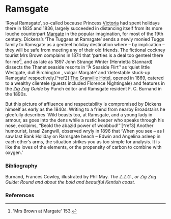 # Ramsgate

‘Royal Ramsgate’, so-called because Princess [Victoria](/19c-victoria) had spent holidays there in 1835 and 1836, largely succeeded in distancing itself from its more louche counterpart [Margate](/19c-margate) in the popular imagination, for most of the 19th century. Dickens’s ‘The Tuggses at Ramsgate’ sends a newly monied Tuggs family to Ramsgate as a genteel holiday destination where – by implication – they will be safe from meeting any of their old friends. The fictional cockney tourist Mrs Brown complains in 1874 that ‘parties is a deal too genteel there for me’[^ref1], and as late as 1897 John Strange Winter (Henrietta Stannard) dissects the Thanet seaside resorts in ‘‘A Seaside Flirt’‘ as ‘quiet little Westgate, dull Birchington , vulgar Margate’ and ‘detestable stuck-up Ramsgate’ respectively.[^ref2] [The Granville Hotel](http://glorious-and-unknown.co.uk/ramsgate-the-granville-hotel/), opened in 1869,  catered to a wealthy clientele (guests included Florence Nightingale) and features in the _Zig Zag Guide_ by Punch editor and Ramsgate resident F. C. Burnand in the 1890s.

But this picture of affluence and respectability is compromised by Dickens himself as early as the 1840s. Writing to a friend from nearby Broadstairs he gleefully describes ‘Wild beasts too, at Ramsgate, and a young lady in armour, as goes into the dens while a rustic keeper who speaks through his nose, exclaims, “Beold the abazid power of woobbud!”’[^ref3]  Another humourist, Israel Zangwill, observed wryly in 1896 that ‘When you see – as I saw last Bank Holiday on Ramsgate beach – Edwin and Angelina asleep in each other’s arms, the situation strikes you as too simple for analysis. It is like the loves of the elements, or the propensity of carbon to combine with oxygen.’

### Bibliography
Burnand, Frances Cowley, illustrated by Phil May. _The Z.Z.G., or Zig Zag Guide: Round and about the bold and beautiful Kentish coast._

### References

[^ref1]: 'Mrs Brown at Margate' 153.
[^ref1]: Westgate and Birchington are affluent late-Victorian developments on the outskirts of Margate.
[^ref1]: To Thomas Beard. 14 July 1847. _Pilgrim_ 5. 128- 129. 128.


